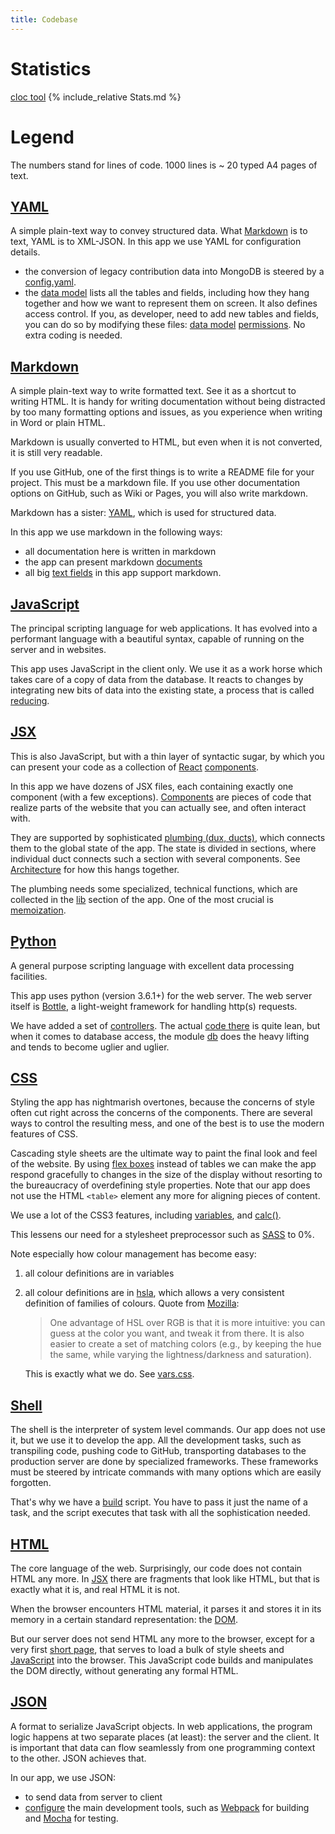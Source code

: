 ```yaml
---
title: Codebase
---
```


# Statistics

[cloc tool](https://GitHub.com/AlDanial/cloc)
{% include_relative Stats.md %}

# Legend

The numbers stand for lines of code.
1000 lines is ~ 20 typed A4 pages of text.

[YAML](http://www.yaml.org)
-----------------------------------------------------------------------------------------

A simple plain-text way to convey structured data.
What [Markdown](#markdown) is to text, YAML is to XML-JSON.
In this app we use YAML for configuration details.

* the conversion of legacy contribution data into MongoDB is steered by a 
  [config.yaml]({{site.repBase}}/static/tools/config.yaml).
* the [data model](Model) lists all the tables
  and fields, including how they hang together and how we want to represent them on screen.
  It also defines access control.
  If you, as developer, need to add new tables and fields, you can do so by modifying these
  files:
  [data model]({{site.serverBase}}/models/data.yaml)
  [permissions]({{site.serverBase}}/models/permission.yaml).
  No extra coding is needed.

[Markdown](https://guides.GitHub.com/features/mastering-markdown/)
-----------------------------------------------------------------------------------------

A simple plain-text way to write formatted text.
See it as a shortcut to writing HTML.
It is handy for writing documentation without being distracted by too many
formatting options and issues, as you experience when writing in Word or plain HTML.

Markdown is usually converted to HTML, but even when it is not converted, it is still
very readable.

If you use GitHub, one of the first things is to write a README file for your project.
This must be a markdown file.
If you use other documentation options on GitHub, such as Wiki or Pages, you will also
write markdown.

Markdown has a sister: [YAML](#yaml), which is used for structured data.

In this app we use markdown in the following ways:

* all documentation here is written in markdown
* the app can present markdown [documents](Components#docmd)
* all big [text fields](Components#markdownarea) in this app support markdown.

[JavaScript](https://developer.mozilla.org/en-US/docs/Web/JavaScript)
-----------------------------------------------------------------------------------------

The principal scripting language for web applications.
It has evolved into a performant language with a beautiful syntax, capable
of running on the server and in websites.

This app uses JavaScript in the client only.
We use it as a work horse which takes care of a copy of data from the database.
It reacts to changes by integrating new bits of data into the existing state,
a process that is called [reducing](React#redux).

[JSX](https://facebook.GitHub.io/react/docs/introducing-JSX.html)
-----------------------------------------------------------------------------------------

This is also JavaScript, but with a thin layer of syntactic sugar, by which you
can present your code as a collection of [React](https://facebook.GitHub.io/react/)
[components](https://facebook.GitHub.io/react/docs/react-component.html).

In this app we have dozens of JSX files, each containing exactly one component
(with a few exceptions).
[Components](Components) are pieces of code that realize parts of the website
that you can actually see, and often interact with.

They are supported by sophisticated [plumbing (dux, ducts)](Dux),
which connects them to the global
state of the app.
The state is divided in sections, where individual duct connects such a section
with several components. See [Architecture](Architecture) for how this hangs together.

The plumbing needs some specialized, technical functions, which are collected in the
[lib](Lib) section of the app.
One of the most crucial is [memoization](Lib#memo).

[Python](https://docs.python.org/3/)
-----------------------------------------------------------------------------------------

A general purpose scripting language with excellent data processing facilities.

This app uses python (version 3.6.1+) for the web server. The web server itself
is [Bottle](http://bottlepy.org/docs/dev/),
a light-weight framework for handling
http(s) requests.

We have added a set of [controllers](Server).
The actual [code there]({{site.serverBase}}/controllers/controller.py) is quite lean,
but when it comes to database access, the module
[db]({{site.serverBase}}/controllers/db.py) does the heavy lifting and tends
to become uglier and uglier.

[CSS](https://developer.mozilla.org/en-US/docs/Web/CSS)
-----------------------------------------------------------------------------------------
Styling the app has nightmarish overtones, because the concerns of style often cut
right across the concerns of the components.
There are several ways to control the resulting mess, and one of the best is to use
the modern features of CSS.

Cascading style sheets are the ultimate way to paint the final look and feel of the website.
By using [flex boxes](http://sass-lang.com) instead of tables we can make
the app respond gracefully to changes in the size of the display without
resorting to the bureaucracy of overdefining style properties.
Note that our app does not use the HTML `<table>` element any more for aligning pieces of content.

We use a lot of the CSS3 features, including
[variables](https://developer.mozilla.org/en-US/docs/Web/CSS/var), and
[calc()](https://developer.mozilla.org/en-US/docs/Web/CSS/calc).

This lessens our need for a stylesheet preprocessor such as
[SASS](http://sass-lang.com) to 0%.

Note especially how colour management has become easy:

1. all colour definitions are in variables
2. all colour definitions are in [hsla](https://en.wikipedia.org/wiki/HSL_and_HSV),
   which allows a very consistent definition of families of colours.
   Quote from [Mozilla](https://developer.mozilla.org/en-US/docs/Web/CSS/color_value):

   > One advantage of HSL over RGB is that it is more intuitive:
   you can guess at the color you want, and tweak it from there.
   It is also easier to create a set of matching colors
   (e.g., by keeping the hue the same,
   while varying the lightness/darkness and saturation).

   This is exactly what we do. 
   See [vars.css]({{site.cssBase}}/vars.css).

[Shell](https://www.gnu.org/software/bash/)
-----------------------------------------------------------------------------------------

The shell is the interpreter of system level commands. 
Our app does not use it, but we use it to develop the app.
All the development tasks, such as transpiling code, pushing code to GitHub, transporting
databases to the production server are done by specialized frameworks.
These frameworks must be steered by intricate commands with many options which are
easily forgotten.

That's why we have a [build]({{site.repBase}}/build.sh) script.
You have to pass it just the name of a task, and the script executes that task with all the
sophistication needed.

[HTML](https://developer.mozilla.org/en-US/docs/Web/HTML)
-----------------------------------------------------------------------------------------

The core language of the web.
Surprisingly, our code does not contain HTML any more.
In [JSX](#JSX) there are fragments that look like HTML, but that is exactly what it is, and
real HTML it is not.

When the browser encounters HTML material, it parses it and stores it in its memory in a certain
standard representation: the [DOM](React#dom).

But our server does not send HTML any more to the browser, except for a very first
[short page]({{site.serverBase}}/views/index.tpl),
that serves to load a bulk of style sheets and [JavaScript](#JavaScript) into the browser.
This JavaScript code builds and manipulates the DOM directly, without generating any formal HTML.

[JSON](https://developer.mozilla.org/en-US/docs/Web/JavaScript/Reference/Global_Objects/JSON)
-----------------------------------------------------------------------------------------

A format to serialize JavaScript objects.
In web applications, the program logic happens at two separate places (at least):
the server and the client. 
It is important that data can flow seamlessly from one programming context to the other.
JSON achieves that.

In our app, we use JSON:

* to send data from server to client
* [configure]({{site.clientBase}}/webpack.config.js) the main development tools, such as
  [Webpack](https://webpack.js.org/concepts/) for building and [Mocha](https://mochajs.org) for testing.
 
